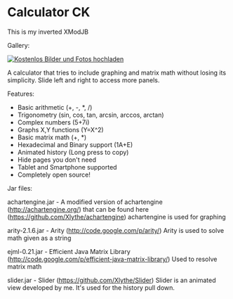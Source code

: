 # Calculator CK

This is my inverted XModJB

Gallery:

<a href="http://www.directupload.net" target="_blank"><img src="http://s7.directupload.net/images/131011/q3m47xgq.jpg" title="Kostenlos Bilder und Fotos hochladen"></a>

A calculator that tries to include graphing and matrix math without losing its simplicity. Slide left and right to access more panels.

Features:

* Basic arithmetic (+, -, *, /)
* Trigonometry (sin, cos, tan, arcsin, arccos, arctan)
* Complex numbers (5+7i)
* Graphs X,Y functions (Y=X^2)
* Basic matrix math (+, *)
* Hexadecimal and Binary support (1A+E)
* Animated history (Long press to copy)
* Hide pages you don't need
* Tablet and Smartphone supported
* Completely open source!

Jar files:

achartengine.jar - A modified version of achartengine (http://achartengine.org/) that can be found here (https://github.com/Xlythe/achartengine)
    achartengine is used for graphing

arity-2.1.6.jar - Arity (http://code.google.com/p/arity/)
    Arity is used to solve math given as a string

ejml-0.21.jar - Efficient Java Matrix Library (http://code.google.com/p/efficient-java-matrix-library/)
    Used to resolve matrix math

slider.jar - Slider (https://github.com/Xlythe/Slider)
    Slider is an animated view developed by me. It's used for the history pull down.
